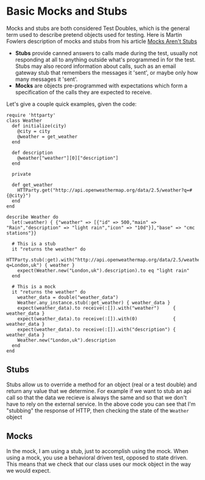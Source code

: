 # Basic Mocks and Stubs

Mocks and stubs are both considered Test Doubles, which is the general term used to describe pretend objects used for testing. Here is Martin Fowlers description of mocks and stubs from his article [Mocks Aren't Stubs](http://martinfowler.com/articles/mocksArentStubs.html)

- **Stubs** provide canned answers to calls made during the test, usually not responding at all to anything outside what's programmed in for the test. Stubs may also record information about calls, such as an email gateway stub that remembers the messages it 'sent', or maybe only how many messages it 'sent'.
- **Mocks** are objects pre-programmed with expectations which form a specification of the calls they are expected to receive.

Let's give a couple quick examples, given the code:

    require 'httparty'
    class Weather
      def initialize(city)
        @city = city
        @weather = get_weather
      end
  
      def description
        @weather["weather"][0]["description"]
      end
  
      private
  
      def get_weather
        HTTParty.get("http://api.openweathermap.org/data/2.5/weather?q=#{@city}")
      end
    end

    describe Weather do
      let(:weather) { {"weather" => [{"id" => 500,"main" => "Rain","description" => "light rain","icon" => "10d"}],"base" => "cmc stations"}}

      # This is a stub
      it "returns the weather" do
        HTTParty.stub(:get).with("http://api.openweathermap.org/data/2.5/weather?q=London,uk") { weather }
        expect(Weather.new("London,uk").description).to eq "light rain"
      end  
  
      # This is a mock
      it "returns the weather" do
        weather_data = double("weather_data")
        Weather.any_instance.stub(:get_weather) { weather_data }
        expect(weather_data).to receive(:[]).with("weather")     { weather_data }
        expect(weather_data).to receive(:[]).with(0)             { weather_data }
        expect(weather_data).to receive(:[]).with("description") { weather_data }
        Weather.new("London,uk").description
      end
    end
    
## Stubs

Stubs allow us to override a method for an object (real or a test double) and return any value that we determine. For example if we want to stub an api call so that the data we recieve is always the same and so that we don't have to rely on the external service. In the above code you can see that I'm "stubbing" the response of HTTP, then checking the state of the `Weather` object


## Mocks

In the mock, I am using a stub, just to accomplish using the mock. When using a mock, you use a behavioral driven test, opposed to state driven. This means that we check that our class uses our mock object in the way we would expect.

